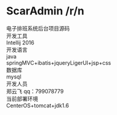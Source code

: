 # ScarAdmin /r/n
电子排班系统后台项目源码<br>
开发工具<br>
Intellij 2016<br>
开发语言<br>
java<br>
springMVC+ibatis+jqueryLigerUI+jsp+css<br>
数据库<br>
mysql<br>
开发人员<br>
郑云飞 qq：799078779<br>
当前部署环境<br>
CenterOS+tomcat+jdk1.6<br>


